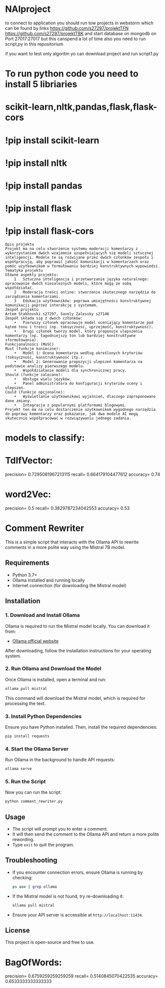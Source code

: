 # NAIproject
to connect to application you should run tow projects in webstorm which can be found by links 
https://github.com/s27297/projektTFN
https://github.com/s27297/projektTBK
 and start database on mongodb on Port 27017:27017 but this canspend a lot of time
 also you need to run script,py in this repositorium

if you want to test only algoritm yo can download project and run script1.py
# To run python code you need to install 5 libriaries
# scikit-learn,nltk,pandas,flask,flask-cors
# !pip install scikit-learn
# !pip install nltk
# !pip install pandas
# !pip install flask
# !pip install flask-cors



```
Opis projektu
Projekt ma na celu stworzenie systemu moderacji komentarzy z wykorzystaniem dwóch wzajemnie uzupełniających się modeli sztucznej inteligencji. Modele te są rozwijane przez dwóch członków zespołu i współpracują, aby poprawić jakość komunikacji w komentarzach oraz pomóc użytkownikom w formułowaniu bardziej konstruktywnych wypowiedzi.
Tematyka projektu
Główne aspekty projektu:
	1	Sztuczna inteligencja i przetwarzanie języka naturalnego: opracowanie dwóch niezależnych modeli, które mogą ze sobą współdziałać.
	2	Moderacja treści online: stworzenie skutecznego narzędzia do zarządzania komentarzami.
	3	Edukacja użytkowników: poprawa umiejętności konstruktywnej komunikacji poprzez interakcję z systemem.
Zespół projektu
Artem Stakhovski s27297, Savely Zalessky s27146
Zespół składa się z dwóch członków:
	•	Pierwszy członek opracowuje model oceniający komentarze pod kątem tonu i treści (np. toksyczność, uprzejmość, konstruktywność).
	•	Drugi członek tworzy model, który proponuje ulepszenia komentarzy (np. łagodniejszy ton lub bardziej konstruktywne sformułowania).
Funkcjonalności (MoSC)
Must (funkcje konieczne):
	•	Model 1: Ocena komentarza według określonych kryteriów (toksyczność, konstruktywność itp.).
	•	Model 2: Generowanie propozycji ulepszeń komentarza na podstawie analizy pierwszego modelu.
	•	Współdziałanie modeli dla synchronicznej pracy.
Should (funkcje zalecane):
	•	Obsługa wielu języków.
	•	Panel administratora do konfiguracji kryteriów oceny i ulepszeń.
Could (funkcje opcjonalne):
	•	Wyświetlanie użytkownikowi wyjaśnień, dlaczego zaproponowano dane zmiany.
	•	Integracja z popularnymi platformami blogowymi.
Projekt ten ma na celu dostarczenie użytkownikom wygodnego narzędzia do poprawy komentarzy oraz pokazanie, jak dwa modele AI mogą skutecznie współpracować w rozwiązywaniu jednego zadania.

```
# models to classify:
# TdIfVector:
precision= 0.7295081967213115
recall= 0.664179104477612
accuracy= 0.74

# word2Vec:
precision= 0.5
recall= 0.3829787234042553
accuracy= 0.53

# Comment Rewriter

This is a simple script that interacts with the Ollama API to rewrite comments in a more polite way using the Mistral 7B model.

## Requirements

- Python 3.7+
- Ollama installed and running locally
- Internet connection (for downloading the Mistral model)

## Installation

### 1. Download and Install Ollama

Ollama is required to run the Mistral model locally. You can download it from:

- [Ollama official website](https://ollama.ai)

After downloading, follow the installation instructions for your operating system.

### 2. Run Ollama and Download the Model

Once Ollama is installed, open a terminal and run:

```sh
ollama pull mistral
```

This command will download the Mistral model, which is required for processing the text.

### 3. Install Python Dependencies

Ensure you have Python installed. Then, install the required dependencies:

```sh
pip install requests
```

### 4. Start the Ollama Server

Run Ollama in the background to handle API requests:

```sh
ollama serve
```

### 5. Run the Script

Now you can run the script:

```sh
python comment_rewriter.py
```

## Usage

- The script will prompt you to enter a comment.
- It will then send the comment to the Ollama API and return a more polite rewording.
- Type `exit` to quit the program.

## Troubleshooting

- If you encounter connection errors, ensure Ollama is running by checking:
  ```sh
  ps aux | grep ollama
  ```
- If the Mistral model is not found, try re-downloading it:
  ```sh
  ollama pull mistral
  ```
- Ensure your API server is accessible at `http://localhost:11434`.

## License

This project is open-source and free to use.



# BagOfWords:
precision= 0.6759259259259259
recall= 0.5140845070422535
accuracy= 0.6533333333333333
